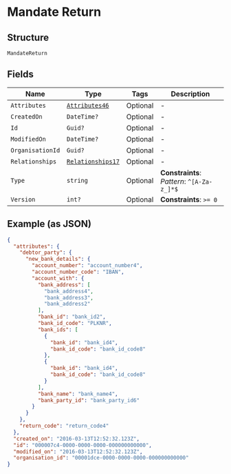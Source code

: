 
# Mandate Return

## Structure

`MandateReturn`

## Fields

| Name | Type | Tags | Description |
|  --- | --- | --- | --- |
| `Attributes` | [`Attributes46`](../../doc/models/attributes-46.md) | Optional | - |
| `CreatedOn` | `DateTime?` | Optional | - |
| `Id` | `Guid?` | Optional | - |
| `ModifiedOn` | `DateTime?` | Optional | - |
| `OrganisationId` | `Guid?` | Optional | - |
| `Relationships` | [`Relationships17`](../../doc/models/relationships-17.md) | Optional | - |
| `Type` | `string` | Optional | **Constraints**: *Pattern*: `^[A-Za-z_]*$` |
| `Version` | `int?` | Optional | **Constraints**: `>= 0` |

## Example (as JSON)

```json
{
  "attributes": {
    "debtor_party": {
      "new_bank_details": {
        "account_number": "account_number4",
        "account_number_code": "IBAN",
        "account_with": {
          "bank_address": [
            "bank_address4",
            "bank_address3",
            "bank_address2"
          ],
          "bank_id": "bank_id2",
          "bank_id_code": "PLKNR",
          "bank_ids": [
            {
              "bank_id": "bank_id4",
              "bank_id_code": "bank_id_code8"
            },
            {
              "bank_id": "bank_id4",
              "bank_id_code": "bank_id_code8"
            }
          ],
          "bank_name": "bank_name4",
          "bank_party_id": "bank_party_id6"
        }
      }
    },
    "return_code": "return_code4"
  },
  "created_on": "2016-03-13T12:52:32.123Z",
  "id": "000007c4-0000-0000-0000-000000000000",
  "modified_on": "2016-03-13T12:52:32.123Z",
  "organisation_id": "00001dce-0000-0000-0000-000000000000"
}
```

